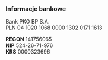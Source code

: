 ### Informacje bankowe

Bank PKO BP S.A.  
PLN 04 1020 1068 0000 1302 0171 1613

**REGON** 141756065  
**NIP** 524-26-71-976  
**KRS** 0000323696
